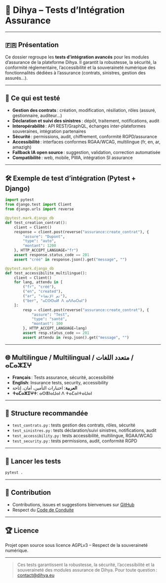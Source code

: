 # 🧪 Dihya – Tests d’Intégration Assurance

---

## 🇫🇷 Présentation

Ce dossier regroupe les **tests d’intégration avancés** pour les modules d’assurance de la plateforme Dihya.
Il garantit la robustesse, la sécurité, la conformité réglementaire, l’accessibilité et la souveraineté numérique des fonctionnalités dédiées à l’assurance (contrats, sinistres, gestion des assurés…).

---

## 🚀 Ce qui est testé

- **Gestion des contrats** : création, modification, résiliation, rôles (assuré, gestionnaire, auditeur…)
- **Déclaration et suivi des sinistres** : dépôt, traitement, notifications, audit
- **Interopérabilité** : API REST/GraphQL, échanges inter-plateformes souveraines, intégration partenaires
- **Sécurité** : permissions, audit, chiffrement, conformité RGPD/assurance
- **Accessibilité** : interfaces conformes RGAA/WCAG, multilingue (fr, en, ar, amazigh)
- **Fallback IA open source** : suggestion, validation, correction automatisée
- **Compatibilité** : web, mobile, PWA, intégration SI assurance

---

## 🛠️ Exemple de test d’intégration (Pytest + Django)

```python
import pytest
from django.test import Client
from django.urls import reverse

@pytest.mark.django_db
def test_creation_contrat():
    client = Client()
    response = client.post(reverse("assurance:create_contrat"), {
        "assure": "Dupont",
        "type": "auto",
        "montant": 1200
    }, HTTP_ACCEPT_LANGUAGE="fr")
    assert response.status_code == 201
    assert "créé" in response.json().get("message", "")

@pytest.mark.django_db
def test_accessibilite_multilingue():
    client = Client()
    for lang, attendu in [
        ("fr", "créé"),
        ("en", "created"),
        ("ar", "تم الإنشاء"),
        ("ber", "ⴰⵎⵙⵙⴰⵍ ⴷ ⴰⴷⴷⴰⵔⴰⵏ")
    ]:
        resp = client.post(reverse("assurance:create_contrat"), {
            "assure": "Test",
            "type": "santé",
            "montant": 100
        }, HTTP_ACCEPT_LANGUAGE=lang)
        assert resp.status_code == 201
        assert attendu in resp.json().get("message", "")
```

---

## 🌐 Multilingue / Multilingual / متعدد اللغات / ⴰⵎⴰⵣⵉⵖ

- **Français** : Tests assurance, sécurité, accessibilité
- **English**: Insurance tests, security, accessibility
- **العربية**: اختبارات التأمين، أمان، إتاحة
- **ⵜⴰⵎⴰⵣⵉⵖⵜ**: ⴰⵙⴻⵏⴰⵡⴰⵏ ⴷ ⵜⴰⵎⴰⵏⵜⴰⵡⴰⵏ

---

## 🧩 Structure recommandée

- `test_contrats.py` : tests gestion des contrats, rôles, sécurité
- `test_sinistres.py` : tests déclaration/suivi sinistres, notifications, audit
- `test_accessibility.py` : tests accessibilité, multilingue, RGAA/WCAG
- `test_security.py` : tests permissions, audit, conformité RGPD

---

## 🧪 Lancer les tests

```bash
pytest .
```

---

## 🤝 Contribution

- Contributions, issues et suggestions bienvenues sur [GitHub](https://github.com/DihyaOrg/Dihya)
- Respect du [Code de Conduite](../../../../../CODE_OF_CONDUCT.md)

---

## 🏆 Licence

Projet open source sous licence AGPLv3 – Respect de la souveraineté numérique.

---

> Ces tests garantissent la robustesse, la sécurité, l’accessibilité et la souveraineté des modules assurance de Dihya.
> Pour toute question : [contact@dihya.eu](mailto:contact@dihya.eu)

